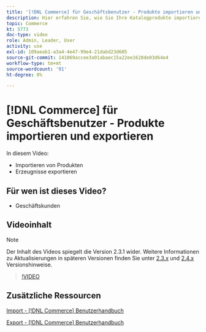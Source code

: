 ```yaml
---
title: '[!DNL Commerce] für Geschäftsbenutzer - Produkte importieren und exportieren'
description: Hier erfahren Sie, wie Sie Ihre Katalogprodukte importieren und exportieren.
topic: Commerce
kt: 5773
doc-type: video
role: Admin, Leader, User
activity: use
exl-id: 109aeab1-a3a4-4e47-99e4-21dabd23d605
source-git-commit: 141069accee3a91abaec15a22ee1628de03d64e4
workflow-type: tm+mt
source-wordcount: '91'
ht-degree: 0%

---
```


# [!DNL Commerce] für Geschäftsbenutzer - Produkte importieren und exportieren

In diesem Video:

- Importieren von Produkten
- Erzeugnisse exportieren

## Für wen ist dieses Video?

- Geschäftskunden

## Videoinhalt

>[!NOTE]
>
>Der Inhalt des Videos spiegelt die Version 2.3.1 wider. Weitere Informationen zu Aktualisierungen in späteren Versionen finden Sie unter [ 2.3.x](https://devdocs.magento.com/guides/v2.3/release-notes/bk-release-notes.html) und [2.4.x](https://devdocs.magento.com/guides/v2.4/release-notes/bk-release-notes.html) Versionshinweise.

>[!VIDEO](https://video.tv.adobe.com/v/35958?quality=12&learn=on)

## Zusätzliche Ressourcen

[Import - [!DNL Commerce] Benutzerhandbuch](https://docs.magento.com/user-guide/system/data-import.html)

[Export - [!DNL Commerce] Benutzerhandbuch](https://docs.magento.com/user-guide/system/data-export.html)

